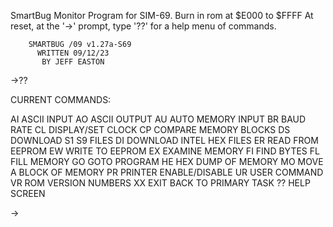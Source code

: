 SmartBug Monitor Program for SIM-69.  Burn in rom at $E000 to $FFFF
At reset, at the '->' prompt, type '??' for a help menu of commands.


        SMARTBUG /09 v1.27a-S69
          WRITTEN 09/12/23
           BY JEFF EASTON

->??

 CURRENT COMMANDS:

AI  ASCII INPUT
AO  ASCII OUTPUT
AU  AUTO MEMORY INPUT
BR  BAUD RATE
CL  DISPLAY/SET CLOCK
CP  COMPARE MEMORY BLOCKS
DS  DOWNLOAD S1 S9 FILES
DI  DOWNLOAD INTEL HEX FILES
ER  READ FROM EEPROM
EW  WRITE TO EEPROM
EX  EXAMINE MEMORY
FI  FIND BYTES
FL  FILL MEMORY
GO  GOTO PROGRAM
HE  HEX DUMP OF MEMORY
MO  MOVE A BLOCK OF MEMORY
PR  PRINTER ENABLE/DISABLE
UR  USER COMMAND
VR  ROM VERSION NUMBERS
XX  EXIT BACK TO PRIMARY TASK
??  HELP SCREEN

->

